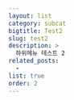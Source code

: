 ```yaml
---
layout: list
category: subcat
bigtitle: Test2
slug: test2
description: >
  하위메뉴 테스트 2
related_posts:
  -
list: true
order: 2
---
```

